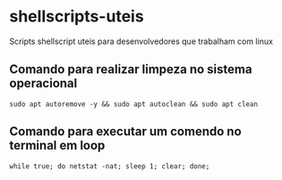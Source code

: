 # shellscripts-uteis
Scripts shellscript uteis para desenvolvedores que trabalham com linux

## Comando para realizar limpeza no sistema operacional
```
sudo apt autoremove -y && sudo apt autoclean && sudo apt clean
```
## Comando para executar um comendo no terminal em loop
```
while true; do netstat -nat; sleep 1; clear; done;
```
